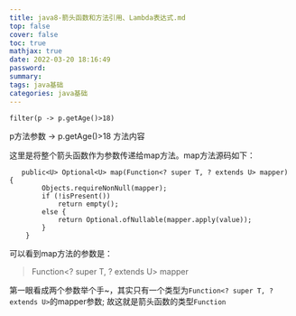 ```yaml
---
title: java8-箭头函数和方法引用、Lambda表达式.md
top: false
cover: false
toc: true
mathjax: true
date: 2022-03-20 18:16:49
password:
summary:
tags: java基础
categories: java基础
---
```



~~~
filter(p -> p.getAge()>18)
~~~
p方法参数 -> p.getAge()>18 方法内容

这里是将整个箭头函数作为参数传递给map方法。map方法源码如下：
~~~
   public<U> Optional<U> map(Function<? super T, ? extends U> mapper) {
        Objects.requireNonNull(mapper);
        if (!isPresent())
            return empty();
        else {
            return Optional.ofNullable(mapper.apply(value));
        }
    }
~~~
可以看到map方法的参数是：
>Function<? super T, ? extends U> mapper

第一眼看成两个参数举个手~，其实只有一个类型为`Function<? super T, ? extends U>`的mapper参数;
故这就是箭头函数的类型`Function`



